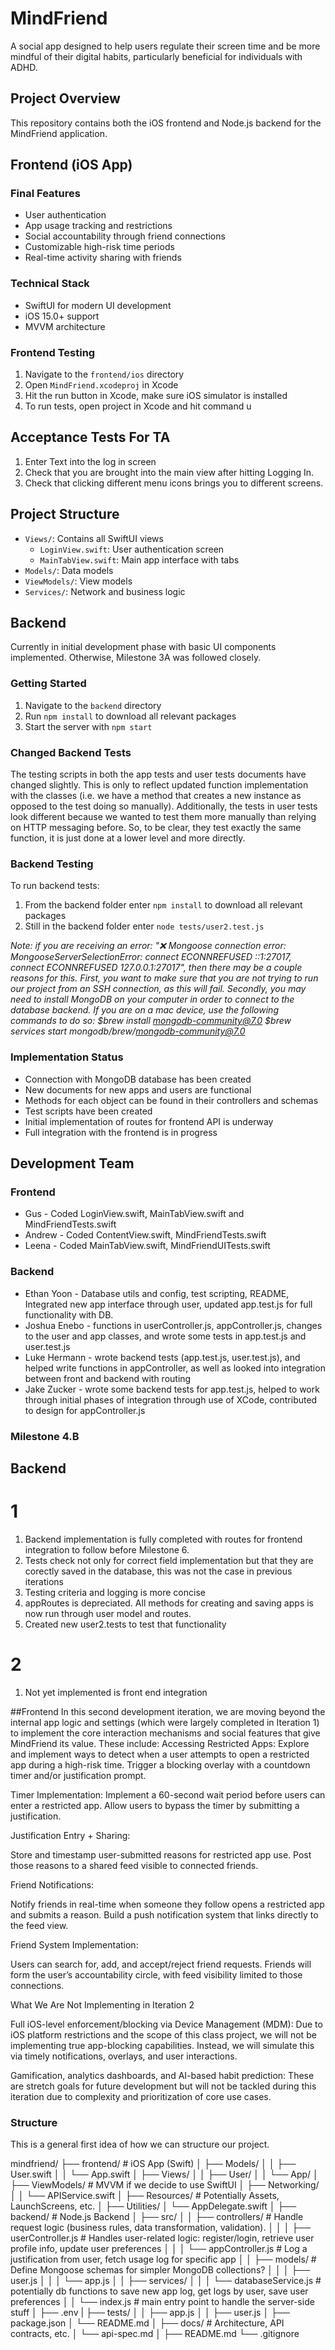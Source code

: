 # MindFriend

A social app designed to help users regulate their screen time and be more mindful of their digital habits, particularly beneficial for individuals with ADHD.

## Project Overview

This repository contains both the iOS frontend and Node.js backend for the MindFriend application.

## Frontend (iOS App)

### Final Features
- User authentication 
- App usage tracking and restrictions
- Social accountability through friend connections
- Customizable high-risk time periods
- Real-time activity sharing with friends

### Technical Stack
- SwiftUI for modern UI development
- iOS 15.0+ support
- MVVM architecture

### Frontend Testing
1. Navigate to the `frontend/ios` directory
2. Open `MindFriend.xcodeproj` in Xcode
3. Hit the run button in Xcode, make sure iOS simulator is installed
4. To run tests, open project in Xcode and hit command u

## Acceptance Tests For TA

1. Enter Text into the log in screen
2. Check that you are brought into the main view after hitting Logging In.
3. Check that clicking different menu icons brings you to different screens.



## Project Structure

- `Views/`: Contains all SwiftUI views
  - `LoginView.swift`: User authentication screen
  - `MainTabView.swift`: Main app interface with tabs
- `Models/`: Data models
- `ViewModels/`: View models
- `Services/`: Network and business logic

## Backend
Currently in initial development phase with basic UI 
components implemented. Otherwise, Milestone 3A was 
followed closely.

### Getting Started
1. Navigate to the `backend` directory
2. Run `npm install` to download all relevant packages
3. Start the server with `npm start`

### Changed Backend Tests
The testing scripts in both the app tests and user tests documents have changed slightly. This is only to reflect updated function implementation with the classes (i.e. we have a method that creates a new instance as opposed to the test doing so manually). Additionally, the tests in user tests look different because we wanted to test them more manually than relying on HTTP messaging before. So, to be clear, they test exactly the same function, it is just done at a lower level and more directly. 

### Backend Testing
To run backend tests:
1. From the backend folder enter `npm install` to download all relevant packages
2. Still in the backend folder enter `node tests/user2.test.js `
   
*Note: if you are receiving an error: "❌ Mongoose connection error: MongooseServerSelectionError: connect ECONNREFUSED ::1:27017, connect ECONNREFUSED 127.0.0.1:27017", then there may be a couple reasons for this. First, you want to make sure that you are not trying to run our project from an SSH connection, as this will fail. Secondly, you may need to install MongoDB on your computer in order to connect to the database backend. If you are on a mac device, use the following commands to do so:
$brew install mongodb-community@7.0
$brew services start mongodb/brew/mongodb-community@7.0*

### Implementation Status
- Connection with MongoDB database has been created
- New documents for new apps and users are functional
- Methods for each object can be found in their controllers and schemas
- Test scripts have been created
- Initial implementation of routes for frontend API is underway
- Full integration with the frontend is in progress

## Development Team

### Frontend
- Gus - Coded LoginView.swift, MainTabView.swift and MindFriendTests.swift
- Andrew - Coded ContentView.swift, MindFriendTests.swift
- Leena - Coded MainTabView.swift, MindFriendUITests.swift

### Backend
- Ethan Yoon - Database utils and config, test scripting, README, Integrated new app interface through user, updated app.test.js for full functionality with DB. 
- Joshua Enebo - functions in userController.js, appController.js, changes to the user and app classes, and wrote some tests in app.test.js and user.test.js
- Luke Hermann - wrote backend tests (app.test.js, user.test.js), and helped write functions in appController, as well as looked into integration between front and backend with routing
- Jake Zucker - wrote some backend tests for app.test.js, helped to work through initial phases of integration through use of XCode, contributed to design for appController.js 


### Milestone 4.B
## Backend
# 1
1. Backend implementation is fully completed with routes for frontend integration to follow before Milestone 6. 
2. Tests check not only for correct field implementation but that they are corectly saved in the database, this was not the case in previous iterations
3. Testing criteria and logging is more concise
4. appRoutes is depreciated. All methods for creating and saving apps is now run through user model and routes.
5. Created new user2.tests to test that functionality
# 2
1. Not yet implemented is front end integration

##Frontend
In this second development iteration, we are moving beyond the internal app logic and settings (which were largely completed in Iteration 1) to implement the core interaction mechanisms and social features that give MindFriend its value. These include:
Accessing Restricted Apps:
    Explore and implement ways to detect when a user attempts to open a restricted app during a high-risk time.
    Trigger a blocking overlay with a countdown timer and/or justification prompt.

Timer Implementation:
Implement a 60-second wait period before users can enter a restricted app.
Allow users to bypass the timer by submitting a justification.

Justification Entry + Sharing:

Store and timestamp user-submitted reasons for restricted app use.
Post those reasons to a shared feed visible to connected friends.

Friend Notifications:

Notify friends in real-time when someone they follow opens a restricted app and submits a reason.
Build a push notification system that links directly to the feed view.

Friend System Implementation:


Users can search for, add, and accept/reject friend requests.
    Friends will form the user’s accountability circle, with feed visibility limited to those connections.


What We Are Not Implementing in Iteration 2

Full iOS-level enforcement/blocking via Device Management (MDM):
 Due to iOS platform restrictions and the scope of this class project, we will not be implementing true app-blocking capabilities. Instead, we will simulate this via timely notifications, overlays, and user interactions.


Gamification, analytics dashboards, and AI-based habit prediction:
 These are stretch goals for future development but will not be tackled during this iteration due to complexity and prioritization of core use cases.




### Structure 
This is a general first idea of how we can structure our project.

mindfriend/
├── frontend/                      # iOS App (Swift)
│   ├── Models/
│   │   ├── User.swift
│   │   └── App.swift
│   ├── Views/
│   │   ├── User/
│   │   └── App/
│   ├── ViewModels/             # MVVM if we decide to use SwiftUI
│   ├── Networking/
│   │   └── APIService.swift
│   ├── Resources/              # Potentially Assets, LaunchScreens, etc.
│   ├── Utilities/
│   └── AppDelegate.swift
│
├── backend/                     # Node.js Backend
│   ├── src/
│   │   ├── controllers/ # Handle request logic (business rules, data transformation, validation).
│   │   │   ├── userController.js # Handles user-related logic: register/login, retrieve user profile info, update user preferences
│   │   │   └── appController.js # Log a justification from user, fetch usage log for specific app
│   │   ├── models/ # Define Mongoose schemas for simpler MongoDB collections?
│   │   │   ├── user.js 
│   │   │   └── app.js
│   │   ├── services/
│   │   │   └── databaseService.js    # potentially db functions to save new app log, get logs by user, save user preferences
│   │   └── index.js            # main entry point to handle the server-side stuff
│   ├── .env
|   ├── tests/
│   │   ├── app.js
│   │   ├── user.js
│   ├── package.json
│   └── README.md
│
├── docs/                       # Architecture, API contracts, etc.
│   └── api-spec.md
│
├── README.md
└── .gitignore
